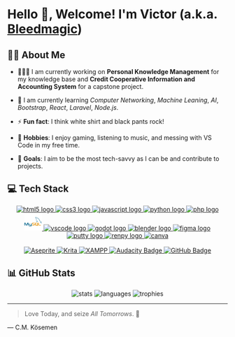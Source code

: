 # Hello 👋, Welcome! I'm Victor (a.k.a. [Bleedmagic][steam])

[steam]: https://steamcommunity.com/profiles/76561198444268546

<!-- # 👀 Hi, stranger! 👋🏻 -->

## 👨‍💻 About Me

- 👨🏻‍💻 I am currently working on **Personal Knowledge Management** for my knowledge base and **Credit Cooperative Information and Accounting System** for a capstone project.

- 🌱 I am currently learning _Computer Networking_, _Machine Leaning_, _AI_, _Bootstrap_, _React_, _Laravel_, _Node.js_.

- ⚡ **Fun fact**: I think white shirt and black pants rock!

- 🎲 **Hobbies**: I enjoy gaming, listening to music, and messing with VS Code in my free time.

- 🎯 **Goals**: I aim to be the most tech-savvy as I can be and contribute to projects.

## 💻 Tech Stack

<div align="center">
  <a href="https://developer.mozilla.org/en-US/docs/Web/HTML">
    <img src="https://cdn.jsdelivr.net/gh/devicons/devicon/icons/html5/html5-original.svg" height="40" alt="html5 logo" />
  </a>
  <a href="https://developer.mozilla.org/en-US/docs/Web/CSS">
    <img src="https://cdn.jsdelivr.net/gh/devicons/devicon/icons/css3/css3-original.svg" height="40" alt="css3 logo" />
  </a>
  <a href="https://developer.mozilla.org/en-US/docs/Web/JavaScript">
    <img src="https://cdn.jsdelivr.net/gh/devicons/devicon/icons/javascript/javascript-original.svg" height="40" alt="javascript logo" />
  </a>
  <a href="https://docs.python.org/3/">
    <img src="https://cdn.jsdelivr.net/gh/devicons/devicon/icons/python/python-original.svg" height="40" alt="python logo" />
  </a>
  <a href="https://www.php.net/docs.php">
    <img src="https://cdn.jsdelivr.net/gh/devicons/devicon/icons/php/php-original.svg" height="40" alt="php logo" />
  </a>
  <a href="https://dev.mysql.com/doc/">
    <img src="https://raw.githubusercontent.com/devicons/devicon/master/icons/mysql/mysql-original-wordmark.svg" height="40" alt="mysql logo" />
  </a>
  <a href="https://code.visualstudio.com/">
    <img src="https://cdn.jsdelivr.net/gh/devicons/devicon/icons/vscode/vscode-original.svg" height="40" alt="vscode logo" />
  </a>
  <a href="https://godotengine.org/">
    <img src="https://cdn.jsdelivr.net/gh/devicons/devicon/icons/godot/godot-original.svg" height="40" alt="godot logo" />
  </a>
  <a href="https://www.blender.org/">
    <img src="https://cdn.jsdelivr.net/gh/devicons/devicon/icons/blender/blender-original.svg" height="40" alt="blender logo" />
  </a>
  <a href="https://www.figma.com/">
    <img src="https://cdn.jsdelivr.net/gh/devicons/devicon/icons/figma/figma-original.svg" height="40" alt="figma logo" />
  </a>
  <a href="https://www.chiark.greenend.org.uk/~sgtatham/putty/latest.html">
    <img src="https://cdn.jsdelivr.net/gh/devicons/devicon/icons/putty/putty-original.svg" height="40" alt="putty logo" />
  </a>
  <a href="https://www.renpy.org/">
    <img src="https://cdn.jsdelivr.net/gh/devicons/devicon/icons/renpy/renpy-original.svg" height="40" alt="renpy logo" />
  </a>
  <a href="https://www.canva.com/">
    <img src="https://cdn.jsdelivr.net/gh/devicons/devicon@latest/icons/canva/canva-original.svg" height="40" alt="canva"/>
  </a>
</div>

<br>

<!--
This is a funny easter egg. LAUGH!
-->

<div align="center">
<a href="https://www.aseprite.org/">
  <img src="https://img.shields.io/badge/Aseprite-FFFFFF?style=for-the-badge&logo=Aseprite&logoColor=" alt="Aseprite" />
</a>
<a href="https://krita.org/en/">
  <img src="https://img.shields.io/badge/Krita-203759?style=for-the-badge&logo=krita&logoColor=EEF37B" alt="Krita" />
</a>
<a href="https://www.apachefriends.org/index.html">
  <img src="https://img.shields.io/static/v1?style=for-the-badge&message=XAMPP&color=FB7A24&logo=XAMPP&logoColor=FFFFFF&label=" alt="XAMPP" />
</a>
<a href="https://www.audacityteam.org/">
  <img src="https://img.shields.io/badge/Audacity-0024da?style=for-the-badge&logo=Audacity" alt="Audacity Badge">
</a>
<a href="https://github.com/">
  <img src="https://img.shields.io/badge/GitHub-181717?style=for-the-badge&logo=GitHub" alt="GitHub Badge">
</a>
</div>

## 📊 GitHub Stats

<div align="center">
  <img src="https://github-readme-stats.vercel.app/api?username=bleedmagic&hide_title=false&hide_rank=false&show_icons=true&include_all_commits=true&count_private=true&disable_animations=false&theme=dracula&locale=en&hide_border=false" height="150" alt="stats"  />
  <img src="https://github-readme-stats.vercel.app/api/top-langs?username=bleedmagic&locale=en&hide_title=false&layout=compact&card_width=320&langs_count=5&theme=dracula&hide_border=false" height="150" alt="languages"  />
  <img src="https://github-profile-trophy.vercel.app/?username=Bleedmagic&theme=dracula&no-frame=false&no-bg=true&margin-w=10&margin-h=10&row=2&column=4" alt="trophies"></img>
</div>

---

> Love Today, and seize _All Tomorrows_. 🌟

— C.M. Kösemen

<!--
<div align="center">
👇🏻 Here is a list of the Open Source projects I work on: 👇🏻
</div>
-->
